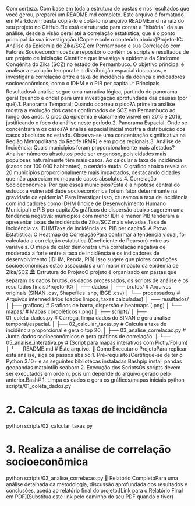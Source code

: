 Com certeza. Com base em toda a estrutura de pastas e nos resultados que você gerou, preparei um README.md completo. Este arquivo é formatado em Markdown; basta copiá-lo e colá-lo no arquivo README.md na raiz do seu projeto no GitHub.Ele está estruturado para contar a "história" da sua análise, desde a visão geral até a correlação estatística, que é o ponto principal da sua investigação.(Copie e cole o conteúdo abaixo)Projeto-IC: Análise da Epidemia de Zika/SCZ em Pernambuco e sua Correlação com Fatores SocioeconômicosEste repositório contém os scripts e resultados de um projeto de Iniciação Científica que investiga a epidemia da Síndrome Congênita do Zika (SCZ) no estado de Pernambuco. O objetivo principal é analisar a evolução temporal e a distribuição espacial dos casos, e investigar a correlação entre a taxa de incidência da doença e indicadores socioeconômicos, como o IDHM e o PIB per capita.📈 Principais ResultadosA análise segue uma narrativa lógica, partindo do panorama geral (quando e onde) para uma investigação aprofundada das causas (por quê).1. Panorama Temporal: Quando ocorreu o pico?A primeira análise mostra a evolução dos casos confirmados de SCZ em Pernambuco ao longo dos anos. O pico da epidemia é claramente visível em 2015 e 2016, justificando o foco da análise neste período.2. Panorama Espacial: Onde se concentraram os casos?A análise espacial inicial mostra a distribuição dos casos absolutos no estado. Observa-se uma concentração significativa na Região Metropolitana do Recife (RMR) e em polos regionais.3. Análise de Incidência: Quais municípios foram proporcionalmente mais afetados?Analisar números absolutos pode ser enganoso, pois cidades mais populosas naturalmente têm mais casos. Ao calcular a taxa de incidência (casos por 100.000 habitantes), o cenário muda. O gráfico abaixo revela os 20 municípios proporcionalmente mais impactados, destacando cidades que não apareciam no mapa de casos absolutos.4. Correlação Socioeconômica: Por que esses municípios?Esta é a hipótese central do estudo: a vulnerabilidade socioeconômica foi um fator determinante na gravidade da epidemia? Para investigar isso, cruzamos a taxa de incidência com indicadores como IDHM (Índice de Desenvolvimento Humano Municipal) e PIB per capita.Os gráficos de dispersão abaixo sugerem uma tendência negativa: municípios com menor IDH e menor PIB tenderam a apresentar taxas de incidência de Zika/SCZ mais elevadas.Taxa de Incidência vs. IDHMTaxa de Incidência vs. PIB per capita5. A Prova Estatística: O Heatmap de CorrelaçãoPara confirmar a tendência visual, foi calculada a correlação estatística (Coeficiente de Pearson) entre as variáveis. O mapa de calor demonstra uma correlação negativa de moderada a forte entre a taxa de incidência e os indicadores de desenvolvimento (IDHM, Renda, PIB).Isso sugere que piores condições socioeconômicas estão associadas a um maior impacto da epidemia de Zika/SCZ.🏛️ Estrutura do ProjetoO projeto é organizado em pastas que separam os dados brutos, os dados processados, os scripts de análise e os resultados finais.Projeto-IC/
│
├── dados/
│   ├── brutos/       # Arquivos originais (SINAN .csv, Shapefiles .shp, IBGE .csv)
│   └── processados/  # Arquivos intermediários (dados limpos, taxas calculadas)
│
├── resultados/
│   ├── graficos/     # Gráficos de barra, dispersão e heatmaps (.png)
│   └── mapas/        # Mapas coropléticos (.png)
│
├── scripts/
│   ├── 01_coleta_dados.py       # Carrega, limpa dados do SINAN e gera análise temporal/espacial.
│   ├── 02_calcular_taxas.py     # Calcula a taxa de incidência proporcional e gera o top 20.
│   ├── 03_analise_correlacao.py # Junta dados socioeconômicos e gera gráficos de correlação.
│   └── 05_analise_interativa.py # (Script para mapas interativos com Plotly/Folium)
│
└── README.md                    # Este arquivo.
🚀 Como Executar o ProjetoPara replicar esta análise, siga os passos abaixo:1. Pré-requisitosCertifique-se de ter o Python 3.10+ e as seguintes bibliotecas instaladas:Bashpip install pandas geopandas matplotlib seaborn
2. Execução dos ScriptsOs scripts devem ser executados em ordem, pois um depende do arquivo gerado pelo anterior.Bash# 1. Limpa os dados e gera os gráficos/mapas iniciais
python scripts/01_coleta_dados.py

# 2. Calcula as taxas de incidência
python scripts/02_calcular_taxas.py

# 3. Realiza a análise de correlação socioeconômica
python scripts/03_analise_correlacao.py
📄 Relatório CompletoPara uma análise detalhada da metodologia, discussão aprofundada dos resultados e conclusões, aceda ao relatório final do projeto:[Link para o Relatório Final em PDF](Substitua este link pelo caminho do seu PDF quando o tiver)
